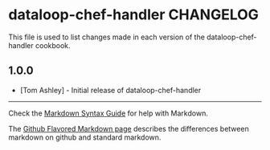 # dataloop-chef-handler CHANGELOG

This file is used to list changes made in each version of the dataloop-chef-handler cookbook.

## 1.0.0
- [Tom Ashley] - Initial release of dataloop-chef-handler

- - -
Check the [Markdown Syntax Guide](http://daringfireball.net/projects/markdown/syntax) for help with Markdown.

The [Github Flavored Markdown page](http://github.github.com/github-flavored-markdown/) describes the differences between markdown on github and standard markdown.
